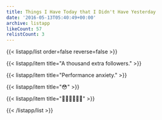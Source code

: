 ```yaml
---
title: Things I Have Today that I Didn't Have Yesterday
date: '2016-05-13T05:40:49+00:00'
archive: listapp
likeCount: 57
relistCount: 3
---
```


{{< listapp/list order=false reverse=false >}}

   {{< listapp/item title="A thousand extra followers." >}}

   {{< listapp/item title="Performance anxiety." >}}

   {{< listapp/item title="😳" >}}

   {{< listapp/item title="🏃🏻🏃🏻🏃🏻" >}}

{{< /listapp/list >}}

